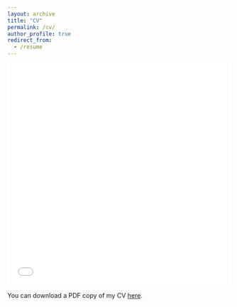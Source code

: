 ```yaml
---
layout: archive
title: "CV"
permalink: /cv/
author_profile: true
redirect_from:
  - /resume
---
```


<iframe src="/files/Steinecke_CV_2404.pdf" width="100%" height="500" frameborder="no" border="0" marginwidth="0" marginheight="0"></iframe>

You can download a PDF copy of my CV [here](/files/Steinecke_CV_2404.pdf).